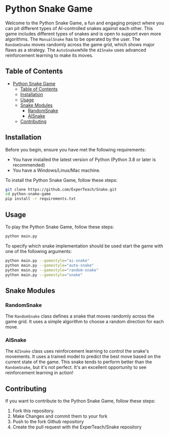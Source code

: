 # Python Snake Game

Welcome to the Python Snake Game, a fun and engaging project where you can pit different types of AI-controlled snakes against each other. This game includes different types of snakes and is open to support even more algorithms. The `ManualSnake` has to be operated by the user. The `RandomSnake` moves randomly across the game grid, which shows major flaws as a strategy. The `AutoSnake`while the `AISnake` uses advanced reinforcement learning to make its moves.

## Table of Contents

- [Python Snake Game](#python-snake-game)
  - [Table of Contents](#table-of-contents)
  - [Installation](#installation)
  - [Usage](#usage)
  - [Snake Modules](#snake-modules)
    - [RandomSnake](#randomsnake)
    - [AISnake](#aisnake)
  - [Contributing](#contributing)

## Installation

Before you begin, ensure you have met the following requirements:

- You have installed the latest version of Python (Python 3.8 or later is recommended)
- You have a Windows/Linux/Mac machine.

To install the Python Snake Game, follow these steps:

```bash
git clone https://github.com/ExperTeach/Snake.git
cd python-snake-game
pip install -r requirements.txt
```

## Usage

To play the Python Snake Game, follow these steps:

```bash
python main.py
```

To specify which snake implementation should be used start the game with one of the following arguments:

```bash
python main.py --gamestyle="ai-snake"
python main.py --gamestyle="auto-snake"
python main.py --gamestyle="random-snake"
python main.py --gamestyle="snake"
```

## Snake Modules

### RandomSnake

The `RandomSnake` class defines a snake that moves randomly across the game grid. It uses a simple algorithm to choose a random direction for each move.

### AISnake

The `AISnake` class uses reinforcement learning to control the snake's movements. It uses a trained model to predict the best move based on the current state of the game. This snake tends to perform better than the `RandomSnake`, but it's not perfect. It's an excellent opportunity to see reinforcement learning in action!

## Contributing

If you want to contribute to the Python Snake Game, follow these steps:

1. Fork this repository.
2. Make Changes and commit them to your fork
3. Push to the fork Github repository
4. Create the pull request with the ExperTeach/Snake repository
